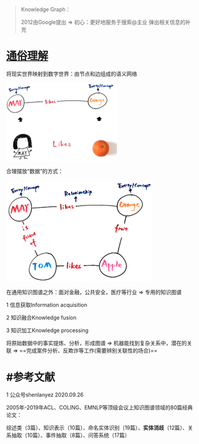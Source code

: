 > Knowledge Graph：
>
> 2012由Google提出 => 初心：更好地服务于搜索@主业 弹出相关信息的补充

# [通俗理解](https://www.bilibili.com/video/BV16W411B7iM)

将现实世界映射到数字世界：由节点和边组成的语义网络

<img src="https://raw.githubusercontent.com/DaiDuncan/PicUploader/main/img3/20210615102402.png" alt="image-20210615102402116" style="zoom:50%;" />



合理摆放“数据”的方式：

<img src="https://raw.githubusercontent.com/DaiDuncan/PicUploader/main/img3/20210615102435.png" alt="image-20210615102435525" style="zoom:67%;" />



在通用知识图谱之外：面对金融，公共安全，医疗等行业 => 专用的知识图谱



1 信息获取Information acquisition

2 知识融合Knowledge fusion

3 知识加工Knowledge processing

将原始数据中的事实提炼、分析，形成图谱 => 机器能找到复杂关系中，潜在的关联 => ==完成案件分析、反欺诈等工作(需要辨别关联性的场合)==



# #参考文献

1 公众号shenlanyez  2020.09.26

2005年-2019年ACL、COLING、EMNLP等顶级会议上知识图谱领域的80篇经典论文：

综述类（3篇）、知识表示（10篇）、命名实体识别（19篇）、**实体消歧**（12篇）、关系抽取（10篇）、事件抽取（8篇）、问答系统（17篇）



